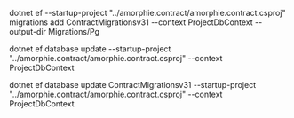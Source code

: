 dotnet ef --startup-project "../amorphie.contract/amorphie.contract.csproj" migrations add ContractMigrationsv31 --context ProjectDbContext --output-dir Migrations/Pg

dotnet ef database update --startup-project "../amorphie.contract/amorphie.contract.csproj"  --context ProjectDbContext

dotnet ef database update ContractMigrationsv31 --startup-project "../amorphie.contract/amorphie.contract.csproj"  --context ProjectDbContext
 